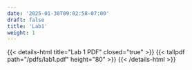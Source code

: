 ```yaml
---
date: '2025-01-30T09:02:58-07:00'
draft: false
title: 'Lab1'
weight: 1
---
```


{{< details-html title="Lab 1 PDF" closed="true" >}}
{{< tallpdf path="/pdfs/lab1.pdf" height="80" >}}
{{< /details-html >}}

